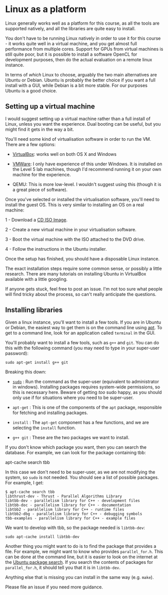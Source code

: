 Linux as a platform
===================

Linux generally works well as a platform for this course,
as all the tools are supported natively, and all the libraries
are quite easy to install.

You don't have to be running Linux natively in order to use
it for this course - it works quite well in a virtual machine,
and you get almost full performance from multiple cores.
Support for GPUs from virtual machines is still quite poor,
but it is possible to install a software OpenCL for development purposes,
then do the actual evaluation on a remote linux instance.

In terms of _which_ Linux to choose, arguably the two main
alternatives are Ubuntu or Debian. Ubuntu is probably the
better choice if you want a full install with a GUI, while
Debian is a bit more stable. For our purposes Ubuntu is
a good choice.

Setting up a virtual machine
----------------------------

I would suggest setting up a virtual machine rather than
a full install of Linux, unless you want the experience.
Dual booting can be useful, but you might find it gets
in the way a bit.

You'll need some kind of virtualisation software in order
to run the VM. There are a few options:

- [VirtualBox](https://www.virtualbox.org/wiki/Downloads): works well on both OS X and Windows

- [VMWare](http://www.vmware.com/products/player/playerpro-evaluation.html):
  I only have experience of this under Windows. It
  is installed on the Level 5 lab machines, though I'd
  recommend running it on your own machine for the experience.

- QEMU: This is more low-level. I wouldn't suggest using this
  (though it is a great piece of software).

Once you've selected or installed the virtualisation software,
you'll need to install the guest OS. This is very similar
to installing an OS on a real machine:

1 - Download a [CD ISO Image](https://www.ubuntu.com/download/desktop).

2 - Create a new virtual machine in your virtualisation software.

3 - Boot the virtual machine with the ISO attached to the DVD drive.

4 - Follow the instructions in the Ubuntu installer.

Once the setup has finished, you should have a disposable Linux instance.

The exact installation steps require some common sense, or possibly
a little research. There are many tutorials on installing Ubuntu
in VirtualBox available with a little googling.

If anyone gets stuck, feel free to post an issue. I'm not too sure
what people will find tricky about the process, so can't really
anticipate the questions.

Installing libraries
--------------------

Given a linux instance, you'll want to install a few tools. If you are
in Ubuntu or Debian, the easiest way to get them is on the command
line using [apt](https://en.wikipedia.org/wiki/Advanced_Packaging_Tool).
To get to a command line, look for an application called `terminal` in
the GUI.

You'll probably want to install a few tools, such as `g++` and `git`. You
can do this with the following command (you may need to type in your super-user
password):

    sudo apt-get install g++ git

Breaking this down:

  - [`sudo`](https://www.xkcd.com/149/) : Run the command as the super-user (equivalent
    to administrator in windows). Installing packages requires system-wide permissions,
    so this is necessary here. Beware of getting _too_ sudo happy, as you should only
    use if for situations where you need to be super-user.

  - `apt-get` : This is one of the components of the `apt` package, responsible for
    fetching and installing packages.

  - `install` : The `apt-get` component has a few functions, and we are selecting the
    `install` function.

  - `g++ git` : These are the two packages we want to install.

If you don't know which package you want, then you can search the database. For
example, we can look for the package containing tbb:

   apt-cache search tbb

In this case we don't need to be super-user, as we are not modifying the system,
so `sudo` is not needed. You should see a list of possible packages. For example,
I get:

    $ apt-cache search tbb
    libthrust-dev - Thrust - Parallel Algorithms Library
    libtbb-dev - parallelism library for C++ - development files
    libtbb-doc - parallelism library for C++ - documentation
    libtbb2 - parallelism library for C++ - runtime files
    libtbb2-dbg - parallelism library for C++ - debugging symbols
    tbb-examples - parallelism library for C++ - example files

We want to develop with tbb, so the package needed is `libtbb-dev`:

    sudo apt-cache install libtbb-dev

Another thing you might want to do is to find the package that provides
a file. For example, we might want to know who provides `parallel_for.h`.
This can be done at the command line, but it is easier to look on the
internet at the [Ubuntu package search](http://packages.ubuntu.com/). If
you search the contents of packages for `parallel_for.h`, it should
tell you that it is in `libtbb-dev`.

Anything else that is missing you can install in the same way (e.g. `make`).

Please file an issue if you need more guidance.

